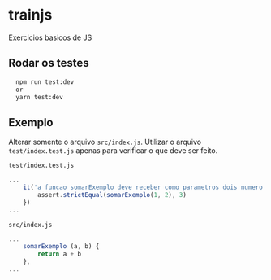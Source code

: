 
# trainjs

Exercicios basicos de JS

## Rodar os testes

```bash
  npm run test:dev
  or
  yarn test:dev
```

## Exemplo

Alterar somente o arquivo `src/index.js`. Utilizar o arquivo `test/index.test.js` apenas para verificar o que deve ser feito.

`test/index.test.js`
```javascript
...
    it('a funcao somarExemplo deve receber como parametros dois numero a serem somados. retornar a soma dos numeros', () => {
        assert.strictEqual(somarExemplo(1, 2), 3)
    })
...
```

`src/index.js`
```javascript
...
    somarExemplo (a, b) {
        return a + b
    },
...
```

